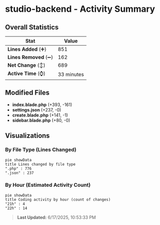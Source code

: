 # studio-backend - Activity Summary 

## Overall Statistics

| Stat                   | Value                                                             |
| ---------------------- | ----------------------------------------------------------------- |
| **Lines Added** (➕)   | 851                                          |
| **Lines Removed** (➖) | 162                                        |
| **Net Change** (↕)    | 689                |
| **Active Time** (⌚)   | 33 minutes |


## Modified Files
- **index.blade.php** (+393, -161)
- **settings.json** (+237, -0)
- **create.blade.php** (+141, -1)
- **sidebar.blade.php** (+80, -0)

## Visualizations

### By File Type (Lines Changed)

```mermaid
pie showData
title Lines changed by file type
".php" : 776
".json" : 237
```

### By Hour (Estimated Activity Count)

```mermaid
pie showData
title Coding activity by hour (count of changes)
"21h" : 4
"22h" : 14
```


> **Last Updated:** 6/17/2025, 10:53:33 PM